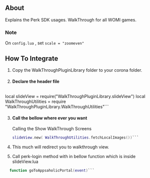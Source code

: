 ## About
Explains the Perk SDK usages. WalkThrough for all WOMI games.

### Note  
On `config.lua` , set `scale = "zoomeven"`


## How To Integrate

1. Copy the WalkThroughPluginLibrary folder to your corona folder.

2. #### Declare the header file
    ```lua
  local slideView = require("WalkThroughPluginLibrary.slideView")
  local WalkThroughUtilities = require "WalkThroughPluginLibrary.WalkThroughUtilities"```

3. #### Call the bellow where ever you want
    Calling the Show WalkThrough Screens

    ```lua
    slideView.new( WalkThroughUtilities.fetchLocalImages())```

4. This much will redirect you to walkthrough view.

5. Call perk-login method with in bellow function which is inside slideView.lua
```lua
  function goToAppsaholicPortal(event)```
